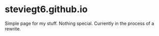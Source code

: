 # steviegt6.github.io

Simple page for my stuff. Nothing special.
Currently in the process of a rewrite.
